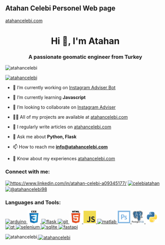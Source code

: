 <h2>Atahan Celebi Personel Web page</h2>
<a href="https://atahancelebi.com" target="_blank">atahancelebi.com</a> 

<h1 align="center">Hi 👋, I'm Atahan</h1>
<h3 align="center">A passionate geomatic engineer from Turkey</h3>

<p align="left"> <img src="https://komarev.com/ghpvc/?username=atahancelebi&label=Profile%20views&color=0e75b6&style=flat" alt="atahancelebi" /> </p>

<p align="left"> <a href="https://github.com/ryo-ma/github-profile-trophy"><img src="https://github-profile-trophy.vercel.app/?username=atahancelebi" alt="atahancelebi" /></a> </p>

- 🔭 I’m currently working on [Instagram Adviser Bot](instagramadviser.com)

- 🌱 I’m currently learning **Javascript**

- 👯 I’m looking to collaborate on [Instagram Adviser](instagramadviser.com)

- 👨‍💻 All of my projects are available at [atahancelebi.com](atahancelebi.com)

- 📝 I regularly write articles on [atahancelebi.com](atahancelebi.com)

- 💬 Ask me about **Python, Flask**

- 📫 How to reach me **info@atahancelebi.com**

- 📄 Know about my experiences [atahancelebi.com](atahancelebi.com)

<h3 align="left">Connect with me:</h3>
<p align="left">
<a href="https://linkedin.com/in/https://www.linkedin.com/in/atahan-celebi-a09345177/" target="blank"><img align="center" src="https://raw.githubusercontent.com/rahuldkjain/github-profile-readme-generator/master/src/images/icons/Social/linked-in-alt.svg" alt="https://www.linkedin.com/in/atahan-celebi-a09345177/" height="30" width="40" /></a>
<a href="https://instagram.com/celebiatahan" target="blank"><img align="center" src="https://raw.githubusercontent.com/rahuldkjain/github-profile-readme-generator/master/src/images/icons/Social/instagram.svg" alt="celebiatahan" height="30" width="40" /></a>
<a href="https://medium.com/@atahancelebi98" target="blank"><img align="center" src="https://raw.githubusercontent.com/rahuldkjain/github-profile-readme-generator/master/src/images/icons/Social/medium.svg" alt="@atahancelebi98" height="30" width="40" /></a>
</p>

<h3 align="left">Languages and Tools:</h3>
<p align="left"> <a href="https://www.arduino.cc/" target="_blank"> <img src="https://cdn.worldvectorlogo.com/logos/arduino-1.svg" alt="arduino" width="40" height="40"/> </a> <a href="https://www.w3schools.com/css/" target="_blank"> <img src="https://raw.githubusercontent.com/devicons/devicon/master/icons/css3/css3-original-wordmark.svg" alt="css3" width="40" height="40"/> </a> <a href="https://flask.palletsprojects.com/" target="_blank"> <img src="https://www.vectorlogo.zone/logos/pocoo_flask/pocoo_flask-icon.svg" alt="flask" width="40" height="40"/> </a> <a href="https://git-scm.com/" target="_blank"> <img src="https://www.vectorlogo.zone/logos/git-scm/git-scm-icon.svg" alt="git" width="40" height="40"/> </a> <a href="https://www.w3.org/html/" target="_blank"> <img src="https://raw.githubusercontent.com/devicons/devicon/master/icons/html5/html5-original-wordmark.svg" alt="html5" width="40" height="40"/> </a> <a href="https://developer.mozilla.org/en-US/docs/Web/JavaScript" target="_blank"> <img src="https://raw.githubusercontent.com/devicons/devicon/master/icons/javascript/javascript-original.svg" alt="javascript" width="40" height="40"/> </a> <a href="https://www.mathworks.com/" target="_blank"> <img src="https://upload.wikimedia.org/wikipedia/commons/2/21/Matlab_Logo.png" alt="matlab" width="40" height="40"/> </a> <a href="https://www.photoshop.com/en" target="_blank"> <img src="https://raw.githubusercontent.com/devicons/devicon/master/icons/photoshop/photoshop-line.svg" alt="photoshop" width="40" height="40"/> </a> <a href="https://www.postgresql.org" target="_blank"> <img src="https://raw.githubusercontent.com/devicons/devicon/master/icons/postgresql/postgresql-original-wordmark.svg" alt="postgresql" width="40" height="40"/> </a> <a href="https://www.python.org" target="_blank"> <img src="https://raw.githubusercontent.com/devicons/devicon/master/icons/python/python-original.svg" alt="python" width="40" height="40"/> </a> <a href="https://www.qt.io/" target="_blank"> <img src="https://upload.wikimedia.org/wikipedia/commons/0/0b/Qt_logo_2016.svg" alt="qt" width="40" height="40"/> </a> <a href="https://www.selenium.dev" target="_blank"> <img src="https://raw.githubusercontent.com/detain/svg-logos/780f25886640cef088af994181646db2f6b1a3f8/svg/selenium-logo.svg" alt="selenium" width="40" height="40"/> </a> <a href="https://www.sqlite.org/" target="_blank"> <img src="https://www.vectorlogo.zone/logos/sqlite/sqlite-icon.svg" alt="sqlite" width="40" height="40"/> </a> <a href="https://fastapi.tiangolo.com/" target="_blank"> <img src="https://fastapi.tiangolo.com/img/logo-margin/logo-teal.png" alt="fastapi" width="40" height="40"/> </p>

<p><img align="left" src="https://github-readme-stats.vercel.app/api/top-langs?username=atahancelebi&show_icons=true&locale=en&layout=compact" alt="atahancelebi" /></p>

<p>&nbsp;<img align="center" src="https://github-readme-stats.vercel.app/api?username=atahancelebi&show_icons=true&locale=en" alt="atahancelebi" /></p>




